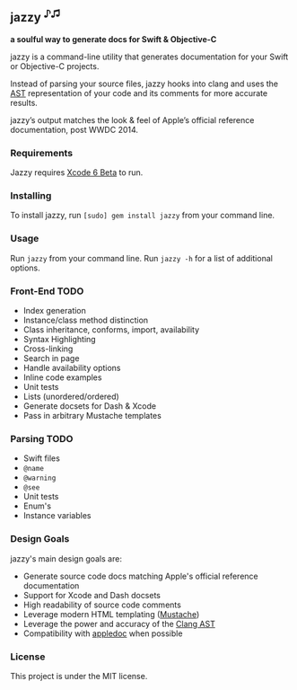 ## jazzy <sup>♪♫</sup>
**a soulful way to generate docs for Swift & Objective-C**

jazzy is a command-line utility that generates documentation for your Swift or Objective-C projects.

Instead of parsing your source files, jazzy hooks into clang and uses the [AST][ast] representation of your code and its comments for more accurate results.

jazzy’s output matches the look & feel of Apple’s official reference documentation, post WWDC 2014.

### Requirements

Jazzy requires [Xcode 6 Beta](https://developer.apple.com/xcode/) to run.

### Installing

To install jazzy, run `[sudo] gem install jazzy` from your command line.

### Usage

Run `jazzy` from your command line. Run `jazzy -h` for a list of additional options.

### Front-End TODO

- Index generation
- Instance/class method distinction
- Class inheritance, conforms, import, availability
- Syntax Highlighting
- Cross-linking
- Search in page
- Handle availability options
- Inline code examples
- Unit tests
- Lists (unordered/ordered)
- Generate docsets for Dash & Xcode
- Pass in arbitrary Mustache templates

### Parsing TODO

- Swift files
- `@name`
- `@warning`
- `@see`
- Unit tests
- Enum's
- Instance variables

### Design Goals

jazzy's main design goals are:

- Generate source code docs matching Apple's official reference documentation
- Support for Xcode and Dash docsets
- High readability of source code comments
- Leverage modern HTML templating ([Mustache](http://mustache.github.io))
- Leverage the power and accuracy of the [Clang AST][ast]
- Compatibility with [appledoc](https://github.com/tomaz/appledoc) when possible

### License

This project is under the MIT license.

[ast]: http://clang.llvm.org/docs/IntroductionToTheClangAST.html  "Introduction To The Clang AST"
